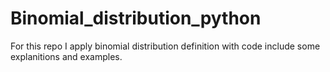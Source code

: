 # Binomial_distribution_python
For this repo I apply binomial distribution definition with code include some explanitions and examples.
